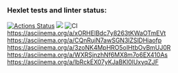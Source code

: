 ### Hexlet tests and linter status:
[![Actions Status](https://github.com/Arcady555/java-project-lvl1/workflows/hexlet-check/badge.svg)](https://github.com/Arcady555/java-project-lvl1/actions)
<a href="https://codeclimate.com/github/codeclimate/codeclimate/maintainability"><img src="https://api.codeclimate.com/v1/badges/a99a88d28ad37a79dbf6/maintainability" /></a>
![CI](https://github.com/Arcady555/java-project-lvl1/actions/workflows/blank.yml/badge.svg)
https://asciinema.org/a/xORHElBdc7y8263tKWaOTmEVt
https://asciinema.org/a/CQnRujN7awSGN3lZSlDHiaofp
https://asciinema.org/a/3zoNK4MpHRO5oIHtbOvBmUJ0R
https://asciinema.org/a/WXRSjnzhNf6MX8m7o6EX410As
https://asciinema.org/a/lbRckEX07yKJaBKl0lUxyqZJF

